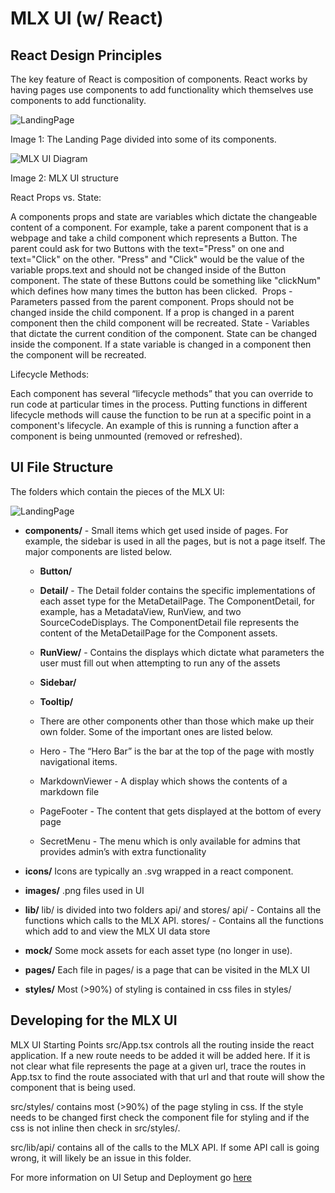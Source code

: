 # MLX UI (w/ React)

## React Design Principles
The key feature of React is composition of components. React works by having pages use components to add functionality which themselves use components to add functionality.

![LandingPage](/docs/images/LandingPage.png)

Image 1: The Landing Page divided into some of its components.

![MLX UI Diagram](/docs/images/mlx-ui-diagram.png)

Image 2: MLX UI structure


React Props vs. State:

A components props and state are variables which dictate the changeable content of a component. For example, take a parent component that is a webpage and take a child component which represents a Button. The parent could ask for two Buttons with the text="Press" on one and text="Click" on the other. "Press" and "Click" would be the value of the variable props.text and should not be changed inside of the Button component. The state of these Buttons could be something like "clickNum" which defines how many times the button has been clicked. 
Props - Parameters passed from the parent component. Props should not be changed inside the child component. If a prop is changed in a parent component then the child component will be recreated.
State - Variables that dictate the current condition of the component. State can be changed inside the component. If a state variable is changed in a component then the component will be recreated.


Lifecycle Methods:

Each component has several “lifecycle methods” that you can override to run code at particular times in the process. Putting functions in different lifecycle methods will cause the function to be run at a specific point in a component's lifecycle. An example of this is running a function after a component is being unmounted (removed or refreshed).


## UI File Structure
 
The folders which contain the pieces of the MLX UI:

![LandingPage](/docs/images/ui-folder-tree.png)



- **components/** - Small items which get used inside of pages. For example, the sidebar is used in all the pages, but is not a page itself. The major components are listed below.
  - **Button/**
  - **Detail/** - The Detail folder contains the specific implementations of each asset type for the MetaDetailPage. The ComponentDetail, for example, has a MetadataView, RunView, and two SourceCodeDisplays. The ComponentDetail file represents the content of the MetaDetailPage for the Component assets.
  - **RunView/** - Contains the displays which dictate what parameters the user must fill out when attempting to run any of the assets
  - **Sidebar/**
  - **Tooltip/**


  - There are other components other than those which make up their own folder. Some of the important ones are listed below.
  - Hero - The “Hero Bar” is the bar at the top of the page with mostly navigational items.
  - MarkdownViewer - A display which shows the contents of a markdown file
  - PageFooter - The content that gets displayed at the bottom of every page
  - SecretMenu - The menu which is only available for admins that provides admin’s with extra functionality

- **icons/**
Icons are typically an .svg wrapped in a react component.

- **images/**
.png files used in UI

- **lib/**
lib/ is divided into two folders api/ and stores/
api/ - Contains all the functions which calls to the MLX API.
stores/ - Contains all the functions which add to and view the MLX UI data store 

- **mock/**
Some mock assets for each asset type (no longer in use).

- **pages/**
Each file in pages/ is a page that can be visited in the MLX UI

- **styles/**
Most (>90%) of styling is contained in css files in styles/

## Developing for the MLX UI


MLX UI Starting Points
src/App.tsx controls all the routing inside the react application. If a new route needs to be added it will be added here. If it is not clear what file represents the page at a given url, trace the routes in App.tsx to find the route associated with that url and that route will show the component that is being used.


src/styles/ contains most (>90%) of the page styling in css. If the style needs to be changed first check the component file for styling and if the css is not inline then check in src/styles/.


src/lib/api/ contains all of the calls to the MLX API. If some API call is going wrong, it will likely be an issue in this folder.

For more information on UI Setup and Deployment go [here](README.md)
